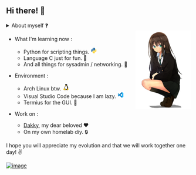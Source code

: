 ## Hi there! 👋

<details close><summary>About myself ❓</summary>
Here you are on my Github you won't find much of interest but I hope you will like my evolution!
Otherwise I am an ancient student at 42 school. I am the kind of person who loves datacenters, which have always fascinated me, so I am also very interested in sysadmin and networks. 
</details>

<img align="right" width=30% src="https://github.com/Aptura/Aptura/blob/master/img/Anime-Girl-Brown-Hair-Transparent-Background.png">


* What I'm learning now :
  * Python for scripting things. <img height="18" src="https://raw.githubusercontent.com/devicons/devicon/master/icons/python/python-original.svg">
  * Language C just for fun. 🔎
  * And all things for sysadmin / networking. 📡
  
* Environment :
  * Arch Linux btw. <img height="18" src="https://raw.githubusercontent.com/devicons/devicon/master/icons/linux/linux-original.svg">
  * Visual Studio Code because I am lazy. <img height="18" src="https://github.com/Aptura/Aptura/blob/master/img/icons8-visual-studio-code-2019.svg">
  * Termius for the GUI. 📡

* Work on :
  * <a href=https://github.com/Aptura/Dakky>Dakky</a>, my dear beloved ♥
  * On my own homelab diy. 🔒

I hope you will appreciate my evolution and that we will work together one day! ✌️

[![image](https://img.shields.io/badge/Twitter-1DA1F2?style=for-the-badge&logo=twitter&logoColor=white)](https://twitter.com/ApturaLink)
